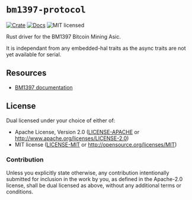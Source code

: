 # `bm1397-protocol`

[![Crate][crate-image]][crate-link]
[![Docs][docs-image]][docs-link]
![MIT licensed][license-image]

Rust driver for the BM1397 Bitcoin Mining Asic.

It is independant from any embedded-hal traits as the async traits are not yet available for serial.

## Resources

- [BM1397 documentation][documentation]

## License

Dual licensed under your choice of either of:

 - Apache License, Version 2.0 ([LICENSE-APACHE](LICENSE-APACHE) or
   http://www.apache.org/licenses/LICENSE-2.0)
 - MIT license ([LICENSE-MIT](LICENSE-MIT) or
   http://opensource.org/licenses/MIT)

### Contribution

Unless you explicitly state otherwise, any contribution intentionally submitted
for inclusion in the work by you, as defined in the Apache-2.0 license, shall
be dual licensed as above, without any additional terms or conditions.

[crate-image]: https://img.shields.io/crates/v/bm1397-protocol.svg
[crate-link]: https://crates.io/crates/bm1397-protocol
[docs-image]: https://docs.rs/bm1397-protocol/badge.svg
[docs-link]: https://docs.rs/bm1397-protocol/
[license-image]: https://img.shields.io/badge/license-Apache2.0/MIT-blue.svg
[documentation]: https://github.com/skot/BM1397/blob/master/registers.md